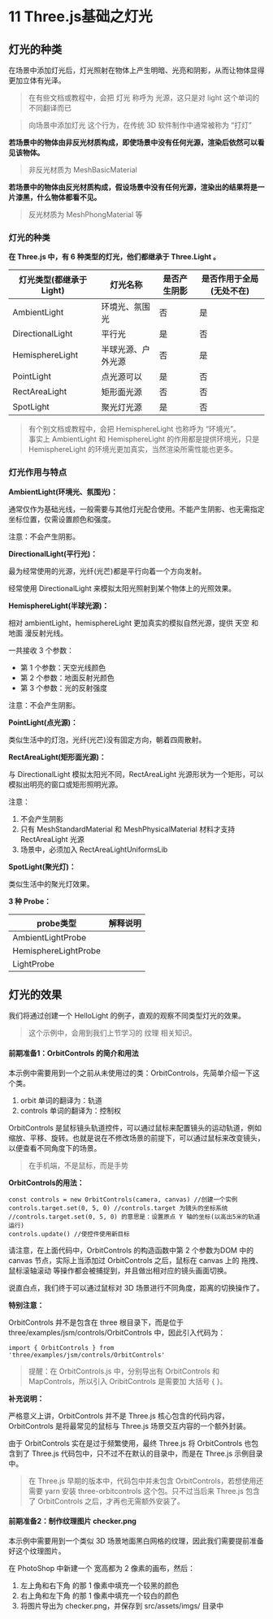 # 11 Three.js基础之灯光

## 灯光的种类

在场景中添加灯光后，灯光照射在物体上产生明暗、光亮和阴影，从而让物体显得更加立体有光泽。

> 在有些文档或教程中，会把 灯光 称呼为 光源，这只是对 light 这个单词的不同翻译而已

> 向场景中添加灯光 这个行为，在传统 3D 软件制作中通常被称为 “打灯”



**若场景中的物体由非反光材质构成，即使场景中没有任何光源，渲染后依然可以看见该物体。**

> 非反光材质为 MeshBasicMaterial

**若场景中的物体由反光材质构成，假设场景中没有任何光源，渲染出的结果将是一片漆黑，什么物体都看不见。**

> 反光材质为 MeshPhongMaterial 等



### 灯光的种类

**在 Three.js 中，有 6 种类型的灯光，他们都继承于 Three.Light 。**

| 灯光类型(都继承于Light) | 灯光名称           | 是否产生阴影 | 是否作用于全局(无处不在) |
| ----------------------- | ------------------ | ------------ | ------------------------ |
| AmbientLight            | 环境光、氛围光     | 否           | 是                       |
| DirectionalLight        | 平行光             | 是           | 否                       |
| HemisphereLight         | 半球光源、户外光源 | 否           | 是                       |
| PointLight              | 点光源可以         | 是           | 否                       |
| RectAreaLight           | 矩形面光源         | 否           | 否                       |
| SpotLight               | 聚光灯光源         | 是           | 否                       |

> 有个别文档或教程中，会把 HemisphereLight 也称呼为 “环境光”。  
> 事实上 AmbientLight 和 HemisphereLight 的作用都是提供环境光，只是 HemisphereLight 的环境光更加真实，当然渲染所需性能也更多。



### 灯光作用与特点

**AmbientLight(环境光、氛围光)：**  

通常仅作为基础光线，一般需要与其他灯光配合使用。不能产生阴影、也无需指定坐标位置，仅需设置颜色和强度。

注意：不会产生阴影。



**DirectionalLight(平行光)：**

最为经常使用的光源，光纤(光芒)都是平行向着一个方向发射。

经常使用 DirectionalLight 来模拟太阳光照射到某个物体上的光照效果。



**HemisphereLight(半球光源)：**

相对 ambientLight，hemisphereLight 更加真实的模拟自然光源，提供 天空 和 地面 漫反射光线。

一共接收 3 个参数：

* 第 1 个参数：天空光线颜色
* 第 2 个参数：地面反射光颜色
* 第 3 个参数：光的反射强度

注意：不会产生阴影。



**PointLight(点光源)：**

类似生活中的灯泡，光纤(光芒)没有固定方向，朝着四周散射。



**RectAreaLight(矩形面光源)：**

与 DirectionalLight 模拟太阳光不同，RectAreaLight 光源形状为一个矩形，可以模拟出明亮的窗口或矩形照明光源。

注意：

1. 不会产生阴影
2. 只有 MeshStandardMaterial 和 MeshPhysicalMaterial 材料才支持 RectAreaLight 光源
3. 场景中，必须加入 RectAreaLightUniformsLib



**SpotLight(聚光灯)：**

类似生活中的聚光灯效果。



**3 种 Probe：**

| probe类型            | 解释说明 |
| -------------------- | -------- |
| AmbientLightProbe    |          |
| HemisphereLightProbe |          |
| LightProbe           |          |



## 灯光的效果

我们将通过创建一个 HelloLight 的例子，直观的观察不同类型灯光的效果。

> 这个示例中，会用到我们上节学习的 纹理 相关知识。



#### 前期准备1：OrbitControls 的简介和用法

本示例中需要用到一个之前从未使用过的类：OrbitControls，先简单介绍一下这个类。

1. orbit 单词的翻译为：轨道
2. controls 单词的翻译为：控制权

OrbitControls 是鼠标镜头轨道控件，可以通过鼠标来配置镜头的运动轨道，例如 缩放、平移、旋转。也就是说在不修改场景的前提下，可以通过鼠标来改变镜头，以便查看不同角度下的场景。

> 在手机端，不是鼠标，而是手势



**OrbitControls的用法：**

```
const controls = new OrbitControls(camera, canvas) //创建一个实例
controls.target.set(0, 5, 0) //controls.target 为镜头的坐标系统
//controls.target.set(0, 5, 0) 的意思是：设置原点 Y 轴的坐标(以高出5米的轨道运行)
controls.update() //使控件使用新目标
```

请注意，在上面代码中，OrbitControls 的构造函数中第 2 个参数为DOM 中的 canvas 节点，实际上当添加过 OrbitControls 之后，鼠标在 canvas 上的 拖拽、鼠标滚轴滚动 等操作都会被捕捉到，并且做出相对应的镜头画面切换。

说直白点，我们终于可以通过鼠标对 3D 场景进行不同角度，距离的切换操作了。



**特别注意：**

OrbitControls 并不是包含在 three 根目录下，而是位于 three/examples/jsm/controls/OrbitControls 中，因此引入代码为：

```
import { OrbitControls } from 'three/examples/jsm/controls/OrbitControls'
```

> 提醒：在 OrbitControls.js 中，分别导出有 OrbitControls 和 MapControls，所以引入 OribitControls 是需要加 大括号 { }。



**补充说明：**

严格意义上讲，OrbitControls 并不是 Three.js 核心包含的代码内容，OrbitControls 是将最常见的鼠标与 Three.js 场景交互内容的一个额外封装。

由于 OrbitControls 实在是过于频繁使用，最终 Three.js 将 OrbitControls 也包含到了 Three.js 代码包中，只不过不在默认的目录中，而是在 Three.js 示例目录中。

> 在 Three.js 早期的版本中，代码包中并未包含 OrbitControls，若想使用还需要 yarn 安装 three-orbitcontrols 这个包。只不过当后来 Three.js 包含了 OrbitControls 之后，才再也无需额外安装了。



#### 前期准备2：制作纹理图片 checker.png

本示例中需要用到一个类似 3D 场景地面黑白网格的纹理，因此我们需要提前准备好这个纹理图片。

在 PhotoShop 中新建一个 宽高都为 2 像素的画布，然后：

1. 左上角和右下角 的那 1 像素中填充一个较黑的颜色
2. 右上角和左下角 的那 1 像素中填充一个较白的颜色
3. 将图片导出为 checker.png，并保存到 src/assets/imgs/ 目录中





